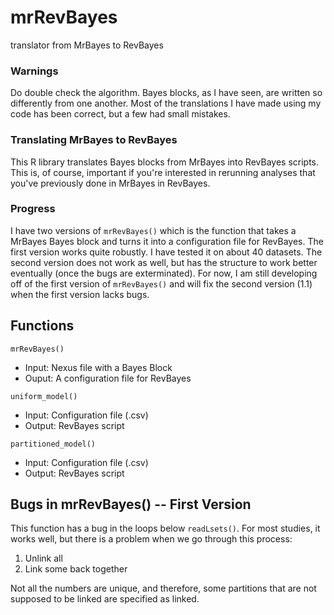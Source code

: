 # mrRevBayes
translator from MrBayes to RevBayes

### Warnings
Do double check the algorithm. Bayes blocks, as I have seen, are written so differently from one another. Most of the translations I have made using my code has been correct, but a few had small mistakes.
### Translating MrBayes to RevBayes
This R library translates Bayes blocks from MrBayes into RevBayes scripts. This is, of course, important if you're interested in rerunning analyses that you've previously done in MrBayes in RevBayes.

### Progress
I have two versions of ```mrRevBayes()``` which is the function that takes a MrBayes Bayes block and turns it into a configuration file for RevBayes. The first version works quite robustly. I have tested it on about 40 datasets. The second version does not work as well, but has the structure to work better eventually (once the bugs are exterminated). For now, I am still developing off of the first version of ```mrRevBayes()``` and will fix the second version (1.1) when the first version lacks bugs.

## Functions
```mrRevBayes()```
  - Input: Nexus file with a Bayes Block
  - Ouput: A configuration file for RevBayes
  
```uniform_model()```
  - Input: Configuration file (.csv)
  - Output: RevBayes script
  
```partitioned_model()```
  - Input: Configuration file (.csv)
  - Output: RevBayes script
  
## Bugs in mrRevBayes() -- First Version
This function has a bug in the loops below ```readLsets()```. For most studies, it works well, but there is a problem when we go through this process:

  1. Unlink all
  2. Link some back together
  
Not all the numbers are unique, and therefore, some partitions that are not supposed to be linked are specified as linked.
